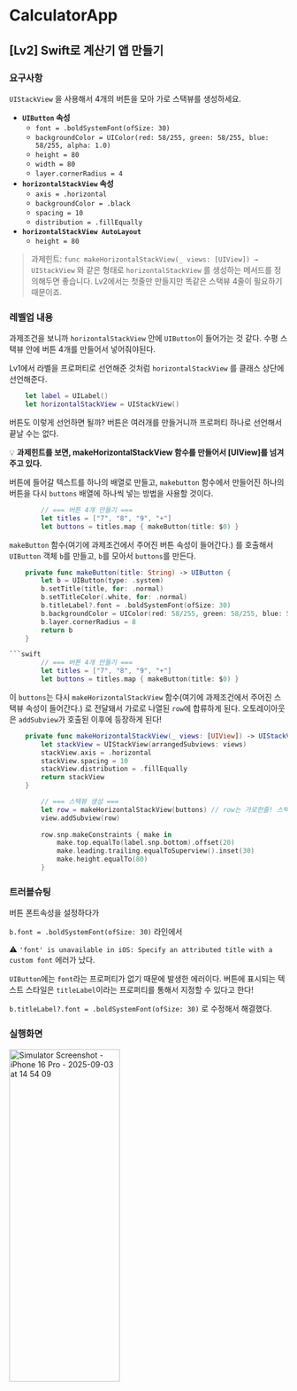 # CalculatorApp
## [Lv2] Swift로 계산기 앱 만들기

### 요구사항

`UIStackView` 을 사용해서 4개의 버튼을 모아 가로 스택뷰를 생성하세요.

- **`UIButton` 속성**
    - `font = .boldSystemFont(ofSize: 30)`
    - `backgroundColor = UIColor(red: 58/255, green: 58/255, blue: 58/255, alpha: 1.0)`
    - `height = 80`
    - `width = 80`
    - `layer.cornerRadius = 4`
- **`horizontalStackView` 속성**
    - `axis = .horizontal`
    - `backgroundColor = .black`
    - `spacing = 10`
    - `distribution = .fillEqually`
- **`horizontalStackView AutoLayout`**
    - `height = 80`


> 과제힌트: `func makeHorizontalStackView(_ views: [UIView]) → UIStackView` 와 같은 형태로 `horizontalStackView` 를 생성하는 메서드를 정의해두면 좋습니다. Lv2에서는 첫줄만 만들지만 똑같은 스택뷰 4줄이 필요하기 때문이죠.

### 레벨업 내용

과제조건을 보니까 ```horizontalStackView``` 안에 ```UIButton```이 들어가는 것 같다. 수평 스택뷰 안에 버튼 4개를 만들어서 넣어줘야된다.

Lv1에서 라벨을 프로퍼티로 선언해준 것처럼 ```horizontalStackView``` 를 클래스 상단에 선언해준다. 

```swift
    let label = UILabel()
    let horizontalStackView = UIStackView()
```

버튼도 이렇게 선언하면 될까? 버튼은 여러개를 만들거니까 프로퍼티 하나로 선언해서 끝날 수는 없다. 

💡 **과제힌트를 보면, makeHorizontalStackView 함수를 만들어서 [UIView]를 넘겨주고 있다.**

버튼에 들어갈 텍스트를 하나의 배열로 만들고, ```makebutton``` 함수에서 만들어진 하나의 버튼을 다시 ```buttons``` 배열에 하나씩 넣는 방법을 사용할 것이다.

```swift
        // === 버튼 4개 만들기 ===
        let titles = ["7", "8", "9", "+"]
        let buttons = titles.map { makeButton(title: $0) }
```

```makeButton``` 함수(여기에 과제조건에서 주어진 버튼 속성이 들어간다.) 를 호출해서 ```UIButton``` 객체 ```b```를 만들고, ```b```를 모아서 ```buttons```를 만든다.

```swift
    private func makeButton(title: String) -> UIButton {
        let b = UIButton(type: .system)
        b.setTitle(title, for: .normal)
        b.setTitleColor(.white, for: .normal)
        b.titleLabel?.font = .boldSystemFont(ofSize: 30)
        b.backgroundColor = UIColor(red: 58/255, green: 58/255, blue: 58/255, alpha: 1.0)
        b.layer.cornerRadius = 8
        return b
    }

```swift
        // === 버튼 4개 만들기 ===
        let titles = ["7", "8", "9", "+"]
        let buttons = titles.map { makeButton(title: $0) }
```

이 ```buttons```는 다시 ```makeHorizontalStackView``` 함수(여기에 과제조건에서 주어진 스택뷰 속성이 들어간다.) 로 전달돼서 가로로 나열된 ```row```에 합류하게 된다.
오토레이아웃은 ```addSubview```가 호출된 이후에 등장하게 된다!

```swift
    private func makeHorizontalStackView(_ views: [UIView]) -> UIStackView {
        let stackView = UIStackView(arrangedSubviews: views)
        stackView.axis = .horizontal
        stackView.spacing = 10
        stackView.distribution = .fillEqually
        return stackView
    }
```

```swift
        // === 스택뷰 생성 ===
        let row = makeHorizontalStackView(buttons) // row는 가로한줄! 스택뷰만들기함수로 생성된 객체 stackView를 row에 담는다.
        view.addSubview(row)
        
        row.snp.makeConstraints { make in
            make.top.equalTo(label.snp.bottom).offset(20)
            make.leading.trailing.equalToSuperview().inset(30)
            make.height.equalTo(80)
        }
```
### 트러블슈팅

버튼 폰트속성을 설정하다가

```b.font = .boldSystemFont(ofSize: 30)``` 라인에서

⚠️ ```'font' is unavailable in iOS: Specify an attributed title with a custom font``` 에러가 났다.

```UIButton```에는 ```font```라는 프로퍼티가 없기 때문에 발생한 에러이다.
버튼에 표시되는 텍스트 스타일은 ```titleLabel```이라는 프로퍼티를 통해서 지정할 수 있다고 한다!

```b.titleLabel?.font = .boldSystemFont(ofSize: 30)``` 로 수정해서 해결했다.

### 실행화면

<img width="200" height="600" alt="Simulator Screenshot - iPhone 16 Pro - 2025-09-03 at 14 54 09" src="https://github.com/user-attachments/assets/6427ce6e-b366-436f-ac46-5362f30c5671" />


